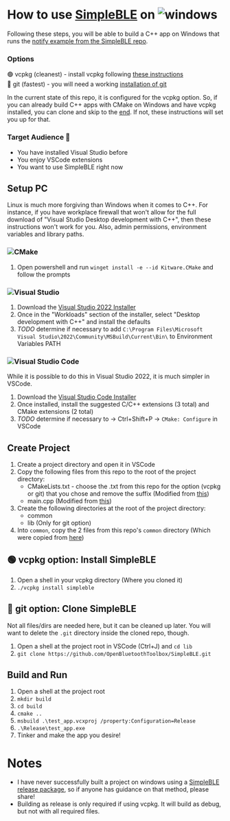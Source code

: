 # How to use [SimpleBLE](https://github.com/OpenBluetoothToolbox/SimpleBLE) on ![windows](https://img.shields.io/badge/Windows-0078D6?style=for-the-badge&logo=windows&logoColor=white)

Following these steps, you will be able to build a C++ app on Windows that runs the [notify example from the SimpleBLE repo](https://github.com/OpenBluetoothToolbox/SimpleBLE/tree/main/examples/simpleble/cpp/notify).

### Options

🟢 vcpkg (cleanest) - install vcpkg following [these instructions](https://vcpkg.io/en/getting-started)  
🔵 git (fastest) - you will need a working [installation of git](https://git-scm.com/download/win)  

In the current state of this repo, it is configured for the vcpkg option. So, if you can already build C++ apps with CMake on Windows and have vcpkg installed, you can clone and skip to the [end](#build-and-run). If not, these instructions will set you up for that.

### Target Audience 🫵

- You have installed Visual Studio before
- You enjoy VSCode extensions
- You want to use SimpleBLE right now

## Setup PC

Linux is much more forgiving than Windows when it comes to C++. For instance, if you have workplace firewall that won't allow for the full download of "Visual Studio Desktop development with C++", then these instructions won't work for you. Also, admin permissions, environment variables and library paths.

### ![CMake](https://img.shields.io/badge/CMake-%23008FBA.svg?style=for-the-badge&logo=cmake&logoColor=white)

1. Open powershell and run `winget install -e --id Kitware.CMake` and follow the prompts

### ![Visual Studio](https://img.shields.io/badge/Visual%20Studio-5C2D91.svg?style=for-the-badge&logo=visual-studio&logoColor=white)

1. Download the [Visual Studio 2022 Installer](https://visualstudio.microsoft.com/downloads/)
1. Once in the "Workloads" section of the installer, select "Desktop development with C++" and install the defaults
1. *TODO* determine if necessary to add `C:\Program Files\Microsoft Visual Studio\2022\Community\MSBuild\Current\Bin\` to Environment Variables PATH

### ![Visual Studio Code](https://img.shields.io/badge/Visual%20Studio%20Code-0078d7.svg?style=for-the-badge&logo=visual-studio-code&logoColor=white)

While it is possible to do this in Visual Studio 2022, it is much simpler in VSCode.

1. Download the [Visual Studio Code Installer](https://code.visualstudio.com/download)
1. Once installed, install the suggested C/C++ extensions (3 total) and CMake extensions (2 total)
1. *TODO* determine if necessary to -> Ctrl+Shift+P -> `CMake: Configure` in VSCode

## Create Project

1. Create a project directory and open it in VSCode
1. Copy the following files from this repo to the root of the project directory:
    - CMakeLists.txt - choose the .txt from this repo for the option (vcpkg or git) that you chose and remove the suffix (Modified from [this](https://github.com/OpenBluetoothToolbox/SimpleBLE/blob/main/examples/simpleble/cpp/notify/CMakeLists.txt))
    - main.cpp (Modified from [this](https://github.com/OpenBluetoothToolbox/SimpleBLE/blob/main/examples/simpleble/cpp/notify/notify.cpp))
1. Create the following directories at the root of the project directory:
    - common
    - lib (Only for git option)
1. Into `common`, copy the 2 files from this repo's `common` directory (Which were copied from [here](https://github.com/OpenBluetoothToolbox/SimpleBLE/tree/main/examples/simpleble/cpp/common))

## 🟢 vcpkg option: Install SimpleBLE

1. Open a shell in your vcpkg directory (Where you cloned it)
1. `./vcpkg install simpleble`

## 🔵 git option: Clone SimpleBLE

Not all files/dirs are needed here, but it can be cleaned up later. You will want to delete the `.git` directory inside the cloned repo, though.

1. Open a shell at the project root in VSCode (Ctrl+J) and `cd lib`
1. `git clone https://github.com/OpenBluetoothToolbox/SimpleBLE.git`

## Build and Run

1. Open a shell at the project root
1. `mkdir build`
1. `cd build`
1. `cmake ..`
1. `msbuild .\test_app.vcxproj /property:Configuration=Release`
1. `.\Release\test_app.exe`
1. Tinker and make the app you desire!

# Notes

- I have never successfully built a project on windows using a [SimpleBLE release package](https://github.com/OpenBluetoothToolbox/SimpleBLE/releases), so if anyone has guidance on that method, please share!
- Building as release is only required if using vcpkg. It will build as debug, but not with all required files.
